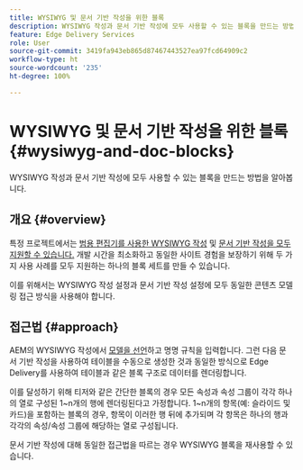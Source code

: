 ```yaml
---
title: WYSIWYG 및 문서 기반 작성을 위한 블록
description: WYSIWYG 작성과 문서 기반 작성에 모두 사용할 수 있는 블록을 만드는 방법을 알아봅니다.
feature: Edge Delivery Services
role: User
source-git-commit: 3419fa943eb865d87467443527ea97fcd64909c2
workflow-type: ht
source-wordcount: '235'
ht-degree: 100%

---
```



# WYSIWYG 및 문서 기반 작성을 위한 블록 {#wysiwyg-and-doc-blocks}

WYSIWYG 작성과 문서 기반 작성에 모두 사용할 수 있는 블록을 만드는 방법을 알아봅니다.

## 개요 {#overview}

특정 프로젝트에서는 [범용 편집기를 사용한 WYSIWYG 작성](/help/edge/wysiwyg-authoring/authoring.md) 및 [문서 기반 작성을 모두 지원할 수 있습니다.](/help/edge/docs/authoring.md) 개발 시간을 최소화하고 동일한 사이트 경험을 보장하기 위해 두 가지 사용 사례를 모두 지원하는 하나의 블록 세트를 만들 수 있습니다.

이를 위해서는 WYSIWYG 작성 설정과 문서 기반 작성 설정에 모두 동일한 콘텐츠 모델링 접근 방식을 사용해야 합니다.

## 접근법 {#approach}

AEM의 WYSIWYG 작성에서 [모델을 선언](/help/edge/wysiwyg-authoring/content-modeling.md)하고 명명 규칙을 입력합니다. 그런 다음 문서 기반 작성을 사용하여 테이블을 수동으로 생성한 것과 동일한 방식으로 Edge Delivery를 사용하여 테이블과 같은 블록 구조로 데이터를 렌더링합니다.

이를 달성하기 위해 티저와 같은 간단한 블록의 경우 모든 속성과 속성 그룹이 각각 하나의 열로 구성된 1~n개의 행에 렌더링된다고 가정합니다. 1~n개의 항목(예: 슬라이드 및 카드)을 포함하는 블록의 경우, 항목이 이러한 행 뒤에 추가되며 각 항목은 하나의 행과 각각의 속성/속성 그룹에 해당하는 열로 구성됩니다.

문서 기반 작성에 대해 동일한 접근법을 따르는 경우 WYSIWYG 블록을 재사용할 수 있습니다.
